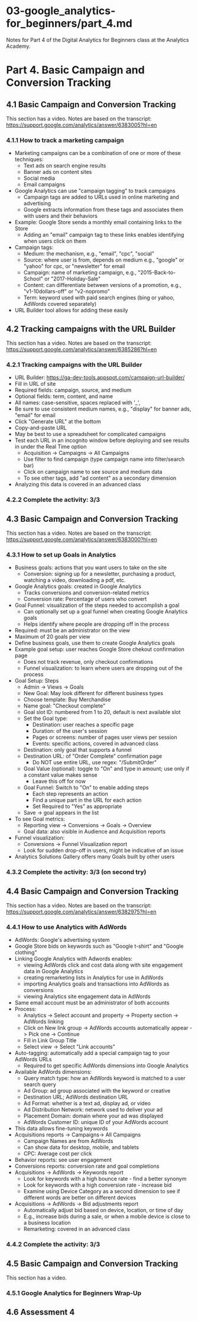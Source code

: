 # 03-google_analytics-for_beginners/part_4.md

Notes for Part 4 of the Digital Analytics for Beginners class at the Analytics Academy.

# Part 4. Basic Campaign and Conversion Tracking

## 4.1 Basic Campaign and Conversion Tracking

This section has a video.
Notes are based on the transcript: https://support.google.com/analytics/answer/6383005?hl=en

### 4.1.1 How to track a marketing campaign

- Marketing campaigns can be a combination of one or more of these techniques:
  - Text ads on search engine results
  - Banner ads on content sites
  - Social media
  - Email campaigns
- Google Analytics can use "campaign tagging" to track campaigns
  - Campaign tags are added to URLs used in online marketing and advertising
  - Google extracts information from these tags and associates them with users and their behaviors
- Example: Google Store sends a monthly email containing links to the Store
  - Adding an "email" campaign tag to these links enables identifying when users click on them
- Campaign tags:
  - Medium: the mechanism, e.g., "email", "cpc", "social"
  - Source: where user is from, depends on medium e.g., "google" or "yahoo" for cpc, or "newsletter" for email
  - Campaign: name of marketing campaign, e.g., "2015-Back-to-School" or "2017-Holiday-Sale"
  - Content: can differentiate between versions of a promotion, e.g., "v1-10dollars-off" or "v2-nopromo"
  - Term: keyword used with paid search engines (bing or yahoo, AdWords covered separately)
- URL Builder tool allows for adding these easily

## 4.2 Tracking campaigns with the URL Builder

This section has a video.
Notes are based on the transcript: https://support.google.com/analytics/answer/6385286?hl=en

### 4.2.1 Tracking campaigns with the URL Builder

- URL Builder: https://ga-dev-tools.appspot.com/campaign-url-builder/
- Fill in URL of site
- Required fields: campaign, source, and medium
- Optional fields: term, content, and name
- All names: case-sensitive, spaces replaced with '_',
- Be sure to use consistent medium names, e.g., "display" for banner ads, "email" for email
- Click "Generate URL" at the bottom
- Copy-and-paste URL
- May be best to use a spreadsheet for complicated campaigns
- Test each URL in an incognito window before deploying and see results in under the Real Time option
  - Acquisition -> Campaigns -> All Campaigns
  - Use filter to find campaign (type campaign name into filter/search bar)
  - Click on campaign name to see source and medium data
  - To see other tags, add "ad content" as a secondary dimension
- Analyzing this data is covered in an advanced class

### 4.2.2 Complete the activity: 3/3

## 4.3 Basic Campaign and Conversion Tracking

This section has a video.
Notes are based on the transcript: https://support.google.com/analytics/answer/6383000?hl=en

### 4.3.1 How to set up Goals in Analytics

- Business goals: actions that you want users to take on the site
  - Conversion: signing up for a newsletter, purchasing a product, watching a video, downloading a pdf, etc.
- Google Analytics goals: created in Google Analytics
  - Tracks conversions and conversion-related metrics
  - Conversion rate: Percentage of users who convert
- Goal Funnel: visualization of the steps needed to accomplish a goal
  - Can optionally set up a goal funnel when creating Google Analytics goals
  - Helps identify where people are dropping off in the process
- Required: must be an administrator on the view
- Maximum of 20 goals per view
- Define business goals, use them to create Google Analytics goals
- Example goal setup: user reaches Google Store chekout confirmation page
  - Does not track revenue, only checkout confirmations
  - Funnel visualization: to learn where users are dropping out of the process
- Goal Setup: Steps
  - Admin -> Views -> Goals
  - New Goal: May look different for different business types
  - Choose template: Buy Merchandise
  - Name goal: "Checkout complete"
  - Goal slot ID: numbered from 1 to 20, default is next available slot
  - Set the Goal type:
    - Destination: user reaches a specific page
    - Duration: of the user's session
    - Pages or screens: number of pages user views per session
    - Events: specific actions, covered in advanced class
  - Destination: only goal that supports a funnel
  - Destination URL: of "Order Complete" confirmation page
    - Do NOT use entire URL, use regex: "/SubmitOrder"
  - Goal Value (optional): toggle to "On" and type in amount; use only if a constant value makes sense
    - Leave this off for now
  - Goal Funnel: Switch to "On" to enable adding steps
    - Each step represents an action
    - Find a unique part in the URL for each action
    - Set Required to "Yes" as appropriate
  - Save -> goal appears in the list
- To see Goal metrics:
  - Reporting view -> Conversions -> Goals -> Overview
  - Goal data: also visible in Audience and Acquisition reports
- Funnel visualization:
  - Conversions -> Funnel Visualization report
  - Look for sudden drop-off in users, might be indicative of an issue
- Analytics Solutions Gallery offers many Goals built by other users

### 4.3.2 Complete the activity: 3/3 (on second try)

## 4.4 Basic Campaign and Conversion Tracking

This section has a video.
Notes are based on the transcript: https://support.google.com/analytics/answer/6382975?hl=en

### 4.4.1 How to use Analytics with AdWords

- AdWords: Google's advertising system
- Google Store bids on keywords such as "Google t-shirt" and "Google clothing"
- Linking Google Analytics with Adwords enables:
  - viewing AdWords click and cost data along with site engagement data in Google Analytics
  - creating remarketing lists in Analytics for use in AdWords
  - importing Analytics goals and transactions into AdWords as conversions
  - viewing Analytics site engagement data in AdWords
- Same email account must be an administrator of both accounts
- Process:
  - Analytics -> Select account and property -> Property section -> AdWords linking
  - Click on New link group -> AdWords accounts automatically appear -> Pick one -> Continue
  - Fill in Link Group Title
  - Select view -> Select "Link accounts"
- Auto-tagging: automatically add a special campaign tag to your AdWords URLs
  - Required to get specific AdWords dimensions into Google Analytics
- Available AdWords dimensions:
  - Query match type: how an AdWords keyword is matched to a user search query
  - Ad Group: ad group associated with the keyword or creative
  - Destination URL; AdWords destination URL
  - Ad Format: whether is a text ad, display ad, or video
  - Ad Distribution Network: network used to deliver your ad
  - Placement Domain: domain where your ad was displayed
  - AdWords Customer ID: unique ID of your AdWords account
- This data allows fine-tuning keywords
- Acquisitions reports -> Campaigns-> All Campaigns
  - Campaign Names are from AdWords
  - Can show data for desktop, mobile, and tablets
  - CPC: Average cost per click
- Behavior reports: see user engagement
- Conversions reports: conversion rate and goal completions
- Acquisitions -> AdWords -> Keywords report
  - Look for keywords with a high bounce rate - find a better synonym
  - Look for keywords with a high conversion rate - increase bid
  - Examine using Device Category as a second dimension to see if different words are better on different devices
- Acquisitions -> AdWords -> Bid adjustments report
  - Automatically adjust bid based on device, location, or time of day
  - E.g., increase bids during a sale, or when a mobile device is close to a business location
  - Remarketing: covered in an advanced class

### 4.4.2 Complete the activity: 3/3

## 4.5 Basic Campaign and Conversion Tracking

This section has a video.

### 4.5.1 Google Analytics for Beginners Wrap-Up

## 4.6 Assessment 4


